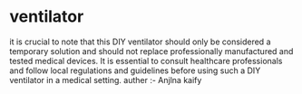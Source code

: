 # ventilator
it is crucial to note that this DIY ventilator should only be considered a temporary solution and should not replace professionally manufactured and tested medical devices. It is essential to consult healthcare professionals and follow local regulations and guidelines before using such a DIY ventilator in a medical setting.
auther :- Anjlna kaify
